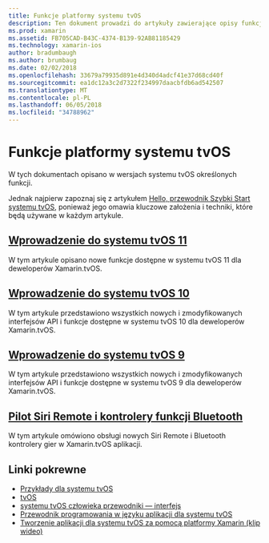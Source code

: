 ```yaml
---
title: Funkcje platformy systemu tvOS
description: Ten dokument prowadzi do artykuły zawierające opisy funkcji dostępnych w różnych wersjach systemu tvOS. Zawiera on również linki do dokument, który opisuje kontrolery zdalnego Siri i Bluetooth.
ms.prod: xamarin
ms.assetid: FB705CAD-B43C-4374-B139-92AB81185429
ms.technology: xamarin-ios
author: bradumbaugh
ms.author: brumbaug
ms.date: 02/02/2018
ms.openlocfilehash: 33679a79935d891e4d340d4adcf41e37d68cd40f
ms.sourcegitcommit: ea1dc12a3c2d7322f234997daacbfdb6ad542507
ms.translationtype: MT
ms.contentlocale: pl-PL
ms.lasthandoff: 06/05/2018
ms.locfileid: "34788962"
---
```

# <a name="tvos-platform-features"></a>Funkcje platformy systemu tvOS

W tych dokumentach opisano w wersjach systemu tvOS określonych funkcji.

Jednak najpierw zapoznaj się z artykułem [Hello, przewodnik Szybki Start systemu tvOS](~/ios/tvos/get-started/hello-tvos.md), ponieważ jego omawia kluczowe założenia i techniki, które będą używane w każdym artykule.

## <a name="introduction-to-tvos-11iostvosplatformintroduction-to-tvos11md"></a>[Wprowadzenie do systemu tvOS 11](~/ios/tvos/platform/introduction-to-tvos11.md)

W tym artykule opisano nowe funkcje dostępne w systemu tvOS 11 dla deweloperów Xamarin.tvOS.

## <a name="introduction-to-tvos-10iostvosplatformintroduction-to-tvos10indexmd"></a>[Wprowadzenie do systemu tvOS 10](~/ios/tvos/platform/introduction-to-tvos10/index.md)

W tym artykule przedstawiono wszystkich nowych i zmodyfikowanych interfejsów API i funkcje dostępne w systemu tvOS 10 dla deweloperów Xamarin.tvOS.

## <a name="introduction-to-tvos-9iostvosplatformtvos9md"></a>[Wprowadzenie do systemu tvOS 9](~/ios/tvos/platform/tvos9.md)

W tym artykule przedstawiono wszystkich nowych i zmodyfikowanych interfejsów API i funkcje dostępne w systemu tvOS 9 dla deweloperów Xamarin.tvOS.

## <a name="siri-remote-and-bluetooth-controllersiostvosplatformremote-bluetoothmd"></a>[Pilot Siri Remote i kontrolery funkcji Bluetooth](~/ios/tvos/platform/remote-bluetooth.md)

W tym artykule omówiono obsługi nowych Siri Remote i Bluetooth kontrolery gier w Xamarin.tvOS aplikacji.

## <a name="related-links"></a>Linki pokrewne

- [Przykłady dla systemu tvOS](https://developer.xamarin.com/samples/tvos/all/)
- [tvOS](https://developer.apple.com/tvos/)
- [systemu tvOS człowieka przewodniki — interfejs](https://developer.apple.com/tvos/human-interface-guidelines/)
- [Przewodnik programowania w języku aplikacji dla systemu tvOS](https://developer.apple.com/library/prerelease/tvos/documentation/General/Conceptual/AppleTV_PG/)
- [Tworzenie aplikacji dla systemu tvOS za pomocą platformy Xamarin (klip wideo)](https://university.xamarin.com/lightninglectures/tvos-with-xamarin)
